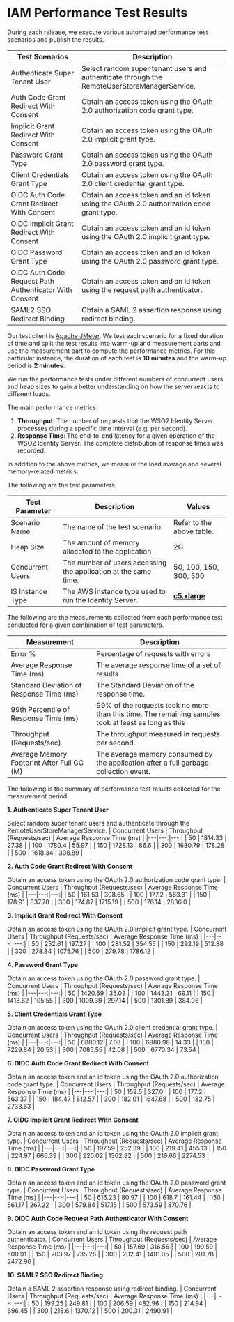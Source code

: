 # IAM Performance Test Results

During each release, we execute various automated performance test scenarios and publish the results.

| Test Scenarios | Description |
| --- | --- |
| Authenticate Super Tenant User | Select random super tenant users and authenticate through the RemoteUserStoreManagerService. |
| Auth Code Grant Redirect With Consent | Obtain an access token using the OAuth 2.0 authorization code grant type. |
| Implicit Grant Redirect With Consent | Obtain an access token using the OAuth 2.0 implicit grant type. |
| Password Grant Type | Obtain an access token using the OAuth 2.0 password grant type. |
| Client Credentials Grant Type | Obtain an access token using the OAuth 2.0 client credential grant type. |
| OIDC Auth Code Grant Redirect With Consent | Obtain an access token and an id token using the OAuth 2.0 authorization code grant type. |
| OIDC Implicit Grant Redirect With Consent | Obtain an access token and an id token using the OAuth 2.0 implicit grant type. |
| OIDC Password Grant Type | Obtain an access token and an id token using the OAuth 2.0 password grant type. |
| OIDC Auth Code Request Path Authenticator With Consent | Obtain an access token and an id token using the request path authenticator. |
| SAML2 SSO Redirect Binding | Obtain a SAML 2 assertion response using redirect binding. |

Our test client is [Apache JMeter](https://jmeter.apache.org/index.html). We test each scenario for a fixed duration of
time and split the test results into warm-up and measurement parts and use the measurement part to compute the
performance metrics. For this particular instance, the duration of each test is **10 minutes** and the warm-up period is **2 minutes**.

We run the performance tests under different numbers of concurrent users and heap sizes to gain a better understanding on how the server reacts to different loads.

The main performance metrics:

1. **Throughput**: The number of requests that the WSO2 Identity Server processes during a specific time interval (e.g. per second).
2. **Response Time**: The end-to-end latency for a given operation of the WSO2 Identity Server. The complete distribution of response times was recorded.

In addition to the above metrics, we measure the load average and several memory-related metrics.

The following are the test parameters.

| Test Parameter | Description | Values |
| --- | --- | --- |
| Scenario Name | The name of the test scenario. | Refer to the above table. |
| Heap Size | The amount of memory allocated to the application | 2G |
| Concurrent Users | The number of users accessing the application at the same time. | 50, 100, 150, 300, 500 |
| IS Instance Type | The AWS instance type used to run the Identity Server. | [**c5.xlarge**](https://aws.amazon.com/ec2/instance-types/) |

The following are the measurements collected from each performance test conducted for a given combination of
test parameters.

| Measurement | Description |
| --- | --- |
| Error % | Percentage of requests with errors |
| Average Response Time (ms) | The average response time of a set of results |
| Standard Deviation of Response Time (ms) | The Standard Deviation of the response time. |
| 99th Percentile of Response Time (ms) | 99% of the requests took no more than this time. The remaining samples took at least as long as this |
| Throughput (Requests/sec) | The throughput measured in requests per second. |
| Average Memory Footprint After Full GC (M) | The average memory consumed by the application after a full garbage collection event. |

The following is the summary of performance test results collected for the measurement period.



**1. Authenticate Super Tenant User**

Select random super tenant users and authenticate through the RemoteUserStoreManagerService.
|  Concurrent Users | Throughput (Requests/sec) | Average Response Time (ms) |
|---|---:|---:|
|  50 | 1814.33 | 27.38 |
|  100 | 1780.4 | 55.97 |
|  150 | 1728.13 | 86.6 |
|  300 | 1680.79 | 178.28 |
|  500 | 1618.34 | 308.89 |

**2. Auth Code Grant Redirect With Consent**

Obtain an access token using the OAuth 2.0 authorization code grant type.
|  Concurrent Users | Throughput (Requests/sec) | Average Response Time (ms) |
|---|---:|---:|
|  50 | 161.53 | 308.65 |
|  100 | 177.2 | 563.31 |
|  150 | 178.91 | 837.78 |
|  300 | 174.87 | 1715.19 |
|  500 | 176.14 | 2836.0 |

**3. Implicit Grant Redirect With Consent**

Obtain an access token using the OAuth 2.0 implicit grant type.
|  Concurrent Users | Throughput (Requests/sec) | Average Response Time (ms) |
|---|---:|---:|
|  50 | 252.61 | 197.27 |
|  100 | 281.52 | 354.55 |
|  150 | 292.19 | 512.88 |
|  300 | 278.84 | 1075.76 |
|  500 | 279.78 | 1786.12 |

**4. Password Grant Type**

Obtain an access token using the OAuth 2.0 password grant type.
|  Concurrent Users | Throughput (Requests/sec) | Average Response Time (ms) |
|---|---:|---:|
|  50 | 1420.59 | 35.03 |
|  100 | 1443.31 | 69.11 |
|  150 | 1418.62 | 105.55 |
|  300 | 1009.39 | 297.14 |
|  500 | 1301.89 | 384.06 |

**5. Client Credentials Grant Type**

Obtain an access token using the OAuth 2.0 client credential grant type.
|  Concurrent Users | Throughput (Requests/sec) | Average Response Time (ms) |
|---|---:|---:|
|  50 | 6880.12 | 7.08 |
|  100 | 6880.98 | 14.33 |
|  150 | 7229.84 | 20.53 |
|  300 | 7085.55 | 42.08 |
|  500 | 6770.34 | 73.54 |

**6. OIDC Auth Code Grant Redirect With Consent**

Obtain an access token and an id token using the OAuth 2.0 authorization code grant type.
|  Concurrent Users | Throughput (Requests/sec) | Average Response Time (ms) |
|---|---:|---:|
|  50 | 152.5 | 327.0 |
|  100 | 177.2 | 563.37 |
|  150 | 184.47 | 812.57 |
|  300 | 182.01 | 1647.68 |
|  500 | 182.75 | 2733.63 |

**7. OIDC Implicit Grant Redirect With Consent**

Obtain an access token and an id token using the OAuth 2.0 implicit grant type.
|  Concurrent Users | Throughput (Requests/sec) | Average Response Time (ms) |
|---|---:|---:|
|  50 | 197.59 | 252.39 |
|  100 | 219.41 | 455.13 |
|  150 | 224.97 | 666.39 |
|  300 | 220.02 | 1362.92 |
|  500 | 219.66 | 2274.53 |

**8. OIDC Password Grant Type**

Obtain an access token and an id token using the OAuth 2.0 password grant type.
|  Concurrent Users | Throughput (Requests/sec) | Average Response Time (ms) |
|---|---:|---:|
|  50 | 616.23 | 80.97 |
|  100 | 618.7 | 161.44 |
|  150 | 561.17 | 267.22 |
|  300 | 579.84 | 517.15 |
|  500 | 573.59 | 870.76 |

**9. OIDC Auth Code Request Path Authenticator With Consent**

Obtain an access token and an id token using the request path authenticator.
|  Concurrent Users | Throughput (Requests/sec) | Average Response Time (ms) |
|---|---:|---:|
|  50 | 157.69 | 316.56 |
|  100 | 199.59 | 500.91 |
|  150 | 203.97 | 735.26 |
|  300 | 202.41 | 1481.05 |
|  500 | 201.78 | 2472.96 |

**10. SAML2 SSO Redirect Binding**

Obtain a SAML 2 assertion response using redirect binding.
|  Concurrent Users | Throughput (Requests/sec) | Average Response Time (ms) |
|---|---:|---:|
|  50 | 199.25 | 249.81 |
|  100 | 206.59 | 482.96 |
|  150 | 214.94 | 696.45 |
|  300 | 218.6 | 1370.12 |
|  500 | 200.31 | 2490.91 |
